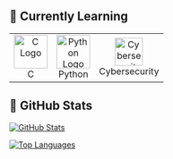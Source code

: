 ## 🚀 Currently Learning

<table>
  <tr>
    <td align="center">
      <img src="https://upload.wikimedia.org/wikipedia/commons/1/18/C_Programming_Language.svg" width="60" alt="C Logo"/>
      <br/>C
    </td>
    <td align="center">
      <img src="https://cdn.jsdelivr.net/gh/devicons/devicon/icons/python/python-original.svg" width="60" alt="Python Logo"/>
      <br/>Python
    </td>
    <td align="center">
      <img src="https://img.icons8.com/ios-filled/50/000000/hacker.png" width="50" alt="Cybersecurity"/>
      <br/>Cybersecurity
    </td>
  </tr>
</table>

## 👤 GitHub Stats

[![GitHub Stats](https://github-readme-stats.vercel.app/api?username=N3oCrypt&show_icons=true&theme=dark)](https://github.com/TU_USUARIO)

[![Top Languages](https://github-readme-stats.vercel.app/api/top-langs/?username=N3oCrypt&layout=compact&theme=dark)](https://github.com/TU_USUARIO)
